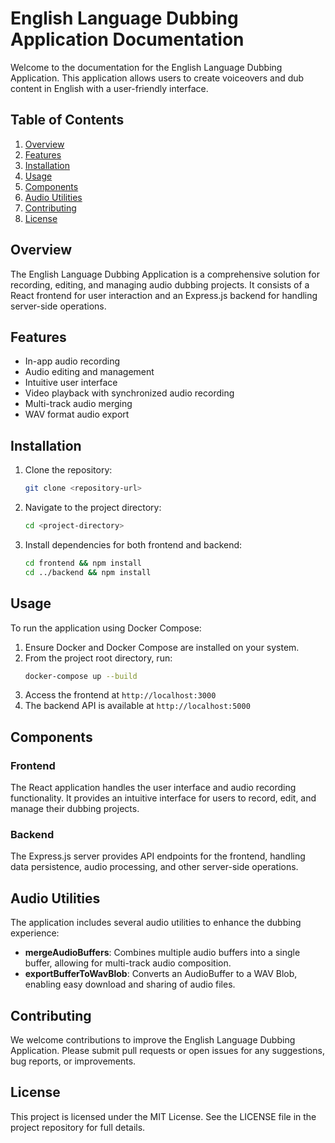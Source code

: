 # English Language Dubbing Application Documentation

Welcome to the documentation for the English Language Dubbing Application. This application allows users to create voiceovers and dub content in English with a user-friendly interface.

## Table of Contents

1. [Overview](#overview)
2. [Features](#features)
3. [Installation](#installation)
4. [Usage](#usage)
5. [Components](#components)
6. [Audio Utilities](#audio-utilities)
7. [Contributing](#contributing)
8. [License](#license)

## Overview

The English Language Dubbing Application is a comprehensive solution for recording, editing, and managing audio dubbing projects. It consists of a React frontend for user interaction and an Express.js backend for handling server-side operations.

## Features

- In-app audio recording
- Audio editing and management
- Intuitive user interface
- Video playback with synchronized audio recording
- Multi-track audio merging
- WAV format audio export

## Installation

1. Clone the repository:
   ```bash
   git clone <repository-url>
   ```
2. Navigate to the project directory:
   ```bash
   cd <project-directory>
   ```
3. Install dependencies for both frontend and backend:
   ```bash
   cd frontend && npm install
   cd ../backend && npm install
   ```

## Usage

To run the application using Docker Compose:

1. Ensure Docker and Docker Compose are installed on your system.
2. From the project root directory, run:
   ```bash
   docker-compose up --build
   ```
3. Access the frontend at `http://localhost:3000`
4. The backend API is available at `http://localhost:5000`

## Components

### Frontend
The React application handles the user interface and audio recording functionality. It provides an intuitive interface for users to record, edit, and manage their dubbing projects.

### Backend
The Express.js server provides API endpoints for the frontend, handling data persistence, audio processing, and other server-side operations.

## Audio Utilities

The application includes several audio utilities to enhance the dubbing experience:

- **mergeAudioBuffers**: Combines multiple audio buffers into a single buffer, allowing for multi-track audio composition.
- **exportBufferToWavBlob**: Converts an AudioBuffer to a WAV Blob, enabling easy download and sharing of audio files.

## Contributing

We welcome contributions to improve the English Language Dubbing Application. Please submit pull requests or open issues for any suggestions, bug reports, or improvements.

## License

This project is licensed under the MIT License. See the LICENSE file in the project repository for full details.